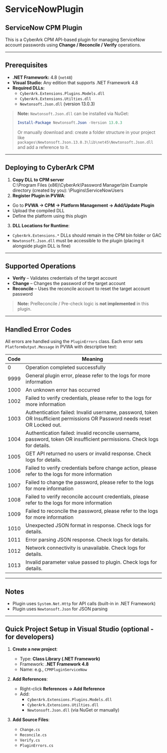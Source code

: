 # ServiceNowPlugin
## ServiceNow CPM Plugin

This is a CyberArk CPM API-based plugin for managing ServiceNow account passwords using **Change / Reconcile / Verify** operations.

---

## Prerequisites

- **.NET Framework:** 4.8 (`net48`)  
- **Visual Studio:** Any edition that supports .NET Framework 4.8  
- **Required DLLs:**
  - `CyberArk.Extensions.Plugins.Models.dll`
  - `CyberArk.Extensions.Utilties.dll`
  - `Newtonsoft.Json.dll` (version 13.0.3)

> **Note:** `Newtonsoft.Json.dll` can be installed via NuGet:  
> ```powershell
> Install-Package Newtonsoft.Json -Version 13.0.3
> ```  
> Or manually download and: create a folder structure in your project like  
> `packages\Newtonsoft.Json.13.0.3\lib\net45\Newtonsoft.Json.dll`  
> and add a reference to it.

---

## Deploying to CyberArk CPM

1. **Copy DLL to CPM server**  
C:\Program Files (x86)\CyberArk\Password Manager\bin<place dll files here>
   Example directory (created by you):  \Plugins\ServiceNowUsers
2. **Register Plugin in PVWA**:
- Go to **PVWA → CPM → Platform Management → Add/Update Plugin**  
- Upload the compiled DLL  
- Define the platform using this plugin

3. **DLL Locations for Runtime**:
- `CyberArk.Extensions.*` DLLs should remain in the CPM bin folder or GAC  
- `Newtonsoft.Json.dll` must be accessible to the plugin (placing it alongside plugin DLL is fine)

---

## Supported Operations

- **Verify** – Validates credentials of the target account  
- **Change** – Changes the password of the target account  
- **Reconcile** – Uses the reconcile account to reset the target account password

> **Note:** PreReconcile / Pre-check logic is **not implemented** in this plugin.

---

## Handled Error Codes

All errors are handled using the `PluginErrors` class. Each error sets `PlatformOutput.Message` in PVWA with descriptive text:

| Code  | Meaning |
|-------|---------|
| 0     | Operation completed successfully |
| 9999  | General plugin error, please refer to the logs for more information |
| 1000  | An unknown error has occurred |
| 1002  | Failed to verify credentials, please refer to the logs for more information |
| 1003  | Authentication failed: Invalid username, password, token OR Insufficient permissions OR Password needs reset OR Locked out. |
| 1004  | Authentication failed: invalid reconcile username, password, token OR insufficient permissions. Check logs for details. |
| 1005  | GET API returned no users or invalid response. Check logs for details. |
| 1006  | Failed to verify credentials before change action, please refer to the logs for more information |
| 1007  | Failed to change the password, please refer to the logs for more information |
| 1008  | Failed to verify reconcile account credentials, please refer to the logs for more information |
| 1009  | Failed to reconcile the password, please refer to the logs for more information |
| 1010  | Unexpected JSON format in response. Check logs for details. |
| 1011  | Error parsing JSON response. Check logs for details. |
| 1012  | Network connectivity is unavailable. Check logs for details. |
| 1013  | Invalid parameter value passed to plugin. Check logs for details. |

---

## Notes

- Plugin uses `System.Net.Http` for API calls (built-in in .NET Framework)  
- Plugin uses `Newtonsoft.Json` for JSON parsing

---

## Quick Project Setup in Visual Studio (optional - for developers)

1. **Create a new project**:  
   - Type: **Class Library (.NET Framework)**  
   - Framework: **.NET Framework 4.8**  
   - Name: e.g., `CPMPluginServiceNow`

2. **Add References**:  
   - Right-click **References → Add Reference**  
   - Add:
     - `CyberArk.Extensions.Plugins.Models.dll`
     - `CyberArk.Extensions.Utilties.dll`
     - `Newtonsoft.Json.dll` (via NuGet or manually)

3. **Add Source Files**:
   - `Change.cs`
   - `Reconcile.cs`
   - `Verify.cs`
   - `PluginErrors.cs`


